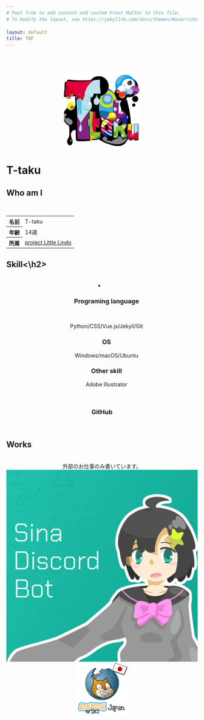 ```yaml
---
# Feel free to add content and custom Front Matter to this file.
# To modify the layout, see https://jekyllrb.com/docs/themes/#overriding-theme-defaults

layout: default
title: TOP
---
```

<br><br>

<center>
<img src="img/A26597EF-9957-42D6-915B-76A6BA2F3E3B.png" alt = "アイコン" width= "200">
</center>

<div class="typing"><h1>T-taku</h1></div>

<center>
<div class="inline"><a href="https://github.com/T-taku"><i class="fab fa-github"></i></a></div>
<div class="inline"><a href="https://twitter.com/T_taku0427"><i class="fab fa-twitter"></i></a></div>
<div class="inline"><a href="https://t-taku.jp/"><i class="far fa-window-maximize"></i></a></div>
</center>

<div class="typing"><h2>Who am I</h2></div>
<br>
<center>
<table>
  <tr>
  <th>名前</th>
    <td>T-taku</td>
  </tr>
  <tr>
  <th>年齢</th>
    <td>14歳</td>
  </tr>
  <tr>
  <th>所属</th>
    <td><a href="https://littlelindo.jp/">project Little Lindo</a></td>
  </tr>
</table>
</center>

<div class="typing"><h2>Skill<\h2></div>
<br>
<center>
<li>
  <ul><div class="typing"><h3>Programing language</h3></div>
<br>
<p class="skills">Python/CSS/Vue.js/Jekyll/Git</p></ul>
<ul><div class="typing"><h3>OS</h3> <p class="skills">Windows/macOS/Ubuntu</p></ul>
<ul><div class="typing"><h3>Other skill</h3> <p class="skills">Adobe Illustrator</p></ul>
</li>
<br>
<div class="typing"><h3>GitHub</h3>
<br>
<script src="https://unpkg.com/@rocktimsaikia/github-card@2.1.1/dist/widget.min.js" type="module"></script>

<github-card data-user="T-taku" data-theme="dark"></github-card>
</center>

<div class="typing"><h2>Works</h2>
<br>
<center>
外部のお仕事のみ書いています。<br>
<a href="https://sina-chan-d.com"><img src="img/sina.png" alt = "Sina-chan" class="works"></a>
<a href="https://ja.scratch-wiki.info"><img src="img/Wiki.png" alt = "Japanese Scratch-Wiki" class="works"></a>
